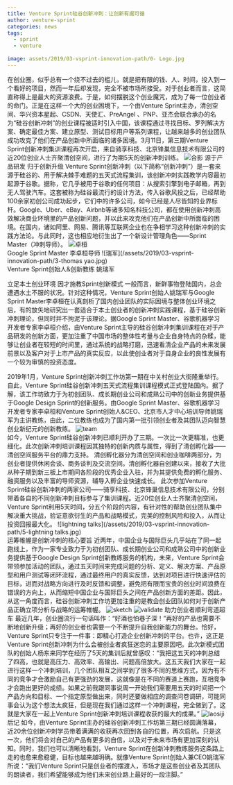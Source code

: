 ```yaml
---
title: Venture Sprint硅谷创新冲刺：让创新有据可循
author: venture-sprint
categories: news
tags:
  - sprint
  - venture
  
image: assets/2019/03-vsprint-innovation-path/0- Logo.jpg
---
```

在创业圈，似乎总有一个绕不过去的槛儿，就是把有限的钱、人、时间，投入到一个看好的项目，然而一年后却发现，完全不被市场所接受。对于创业者而言，这简直称得上是最大的资源浪费。于是，如何摆脱这个创业魔咒，成为了每一位创业者的命门。正是在这样一个大的创业困境下，一个由Venture Sprint主办，清创空间、华兴资本星起、CSDN、天使汇、PreAngel 、PNP、亚杰会联合承办的名为“硅谷创新冲刺”的创业课程被适时引入中国，该课程通过寻找目标、罗列解决方案、确定最佳方案、建立原型、测试目标用户等系列课程，让越来越多的创业团队成功攻克了他们在产品创新中所面临的诸多困境。3月11日，第三期Venture Sprint创新冲刺集训课程再次开启，来自骑享科技、北京锋巢信息技术有限公司的近20位创业人士齐聚清创空间，进行了为期5天的创新冲刺训练。
![合影](/assets/2019/03-vsprint-innovation-path/1-alumni.jpg) 
源于产品研发  归于创新升级
Venture Sprint创新冲刺（以下简称“创新冲刺”）是一套来源于硅谷的、用于解决棘手难题的五天式流程集训，该创新冲刺实践教学内容最初起源于谷歌。据称，它几乎被用于谷歌的任何项目：从搜索引擎到电子邮箱，再到无人驾驶汽车。这套被称为硅谷最流行的设计方法，传入谷歌风投之后，已经帮助100余家初创公司成功起步，它们中的许多公司，如今已经是人尽皆知的业界标杆。Google、Uber、eBay、Airbnb等诸多知名科技公司，都在使用创新冲刺高效解决商业环境里的产品创新问题，并以此来攻克他们在产品创新中所面临的困境。在国内，诸如阿里、网易、腾讯等互联网企业也在争相学习这种创新冲刺的实践方法论。与此同时，这也相应地衍生出了一个新设计管理角色——Sprint Master（冲刺导师）。
![卓桓](/assets/2019/03-vsprint-innovation-path/2-huanli.jpg)  
Google Sprint Master   李卓桓导师
![瑞军](/assets/2019/03-vsprint-innovation-path/3-thomas yao.jpg)   
Venture Sprint创始人&创新教练   姚瑞军

立足本土创业环境  因才施教Sprint创新模式
一般而言，新鲜事物登陆国内，总会遭遇水土不服的状况。针对这种情况，Venture Sprint创始人姚瑞军与Google Sprint Master李卓桓在认真剖析了国内创业团队的实际困境与整体创业环境之后，有的放矢地研究出一套适合于本土创业者的创新冲刺实践课程，基于硅谷创新冲刺理论，但同时并不拘泥于该理论。据Google Sprint Master、谷歌机器学习开发者专家李卓桓介绍，由Venture Sprint主导的硅谷创新冲刺集训课程在对于产品研发的创新方面，更加注重了中国市场的整体性考量与企业自身特点的杂糅，能够让创业者在较短的时间里，通过系统的战略打磨，迅速看清企业产品的未来发展前景以及客户对于上市产品的真实反应，以此使创业者对于自身企业的良性发展有一个较为审慎的投资态度。

2019年1月，Venture Sprint创新冲刺工作坊第一期在中关村创业大街隆重举行。自此，Venture Sprint硅谷创新冲刺五天式流程集训课程模式正式登陆国内。据了解，该工作坊致力于为初创团队、成长期创业公司和成熟公司中的创新业务提供基于Google Design Sprint的创新服务。由Google Sprint Master、谷歌机器学习开发者专家李卓桓和Venture Sprint创始人&CEO、北京市人才中心培训导师姚瑞军为主讲教练，由此，二位教练也成为了国内第一批引领创业者及其团队迈向智慧创业新纪元的创新教练。
![team](/assets/2019/03-vsprint-innovation-path/4-team.jpg)  
如今，Venture Sprint硅谷创新冲刺已顺利开办了三期。一次比一次更精准，也更细化。此次创新冲刺培训课程因其独特的创新内质与属性，得到了清创孵化器——清创空间服务平台的鼎力支持。
清创孵化器分为清创空间和创业咖啡两部分，为创业者提供休闲会谈、商务谈判及交流空间。清创孵化器自创建以来，接收了大批从种子期到新三板上市期间各阶段的优秀企业入驻，并为其提供免费的孵化服务、融资服务以及丰富的导师资源，辅导入孵企业快速成长。
此次参加Venture Sprint硅谷创新冲刺的两家公司——骑享科技、北京锋巢信息技术有限公司，分别带着各自的不同创新冲刺目标参与了集训课程。近20位创业人士齐聚清创空间，Venture Sprint利用5天时间，分五个阶段的内容，有针对性的帮助创业团队集中解决重大挑战，验证意欲衍生的产品和战略模式，完美的控制风险和投入，从而让投资回报最大化。
![lightning talks](/assets/2019/03-vsprint-innovation-path/5-lightning talks.jpg)  
运筹帷幄是创新冲刺的核心要旨
近两年，中国企业与国际巨头几乎站在了同一起跑线上，作为一家专业致力于为初创团队、成长期创业公司和成熟公司中的创新业务提供基于Google Design Sprint创新教练服务的机构，未来，Venture Sprint会带领参加活动的团队，通过五天时间来完成问题的分析、定义、解决方案、产品原型和用户测试等闭环流程，通过最终用户的真实反馈，达到对项目进行快速评估的目标，进而对战略方向进行及时反馈和调整，避免把有限而宝贵的创业时间浪费在错误的方向上，从而缩短中国企业与国际巨头之间在产品创新方面的差距。因此，从这一角度而言，硅谷创新冲刺工作坊更加注重的是教会创业团队如何对于创新产品正确立项分析与战略的运筹帷幄。
![sketch](/assets/2019/03-vsprint-innovation-path/6-sketch.jpg)
![validate](/assets/2019/03-vsprint-innovation-path/7-validate.jpg)
助力创业者顺利弯道超车
最近几年，创业圈流行一句话叫作：“好酒也怕巷子深！”再好的产品也需要不断地创新升级；再好的创业者也需要一个不断提升自我创新能力的舞台。恰好，Venture Sprint只专注于一件事：即精心打造企业创新冲刺的平台。也许，这正是Venture Sprint创新冲刺为什么会被创业者疯狂迷恋的主要原因吧。此次新模式团队的创始人杨东来同学在经历了5天的集训后就曾感叹：“我把这五天的冲刺总结了四高，也就是高压力、高效率、高输出、问题高倍放大。这五天我们大家在一起进行这样一个冲刺培训，几个团队相互之间学到了很多不同的思维方式，因为有不同的竞争才会激励自己有更强劲的发展，这就像是在不同的赛道上赛跑，互相竞争才会跑出更好的成绩。如果之前我跟同事说周一开始我们需要用五天的时间把一个产品方向和目标、一个指定原型做出来，同时还要做相应的调查问卷调研，可能同事会认为这个想法太疯狂，但是现在我们通过这样一个冲刺课程，完全做到了。这就是大家在一起上Venture Sprint创新冲刺培训课程收获的最大的成果。”
![laosiji](/assets/2019/03-vsprint-innovation-path/8-heying.jpg) 
后记
如今，由Venture Sprint主办的硅谷创新冲刺工作坊第三期已经圆满落幕，近20余位创新冲刺学员带着满满的收获再次回到各自的位置，再次启航。只是这一次，他们将会对自己的产品有更多的自信，以及对于未来市场有更加深刻的认知。同时，我们也可以清晰地看到，Venture Sprint在创新冲刺教练服务这条路上走的也愈来愈稳健，目标也越来越明确。就像Venture Sprint创始人兼CEO姚瑞军所说：“我们Venture Sprint只是创业者的摆渡人，市场才是这些创业者及其团队的朗读者，我们希望能够成为他们未来创业路上最好的一段注脚。”

